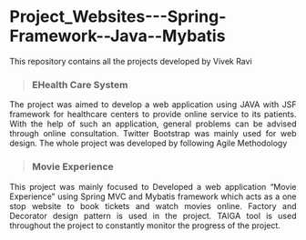 # Project_Websites---Spring-Framework--Java--Mybatis
This repository contains all the projects developed by Vivek Ravi

> ### EHealth Care System
<p align="justify">The project was aimed to develop a web application using JAVA with JSF framework for healthcare centers to provide online service to its patients. With the help of such an application, general problems can be advised through online consultation. Twitter Bootstrap was mainly used for web design. The whole project was developed by following Agile Methodology</p>



> ### Movie Experience
<p align="justify">This project was mainly focused to Developed a web application “Movie Experience” using Spring MVC and Mybatis framework which acts as a one stop website to book tickets and watch movies online. Factory and Decorator design pattern is used in the project. TAIGA tool is used throughout the project to constantly monitor the progress of the project.

</p>



